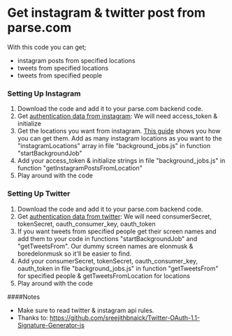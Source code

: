# Get instagram &amp; twitter post from parse.com

With this code you can get;
- instagram posts from specified locations
- tweets from specified locations
- tweets from specified people

### Setting Up Instagram

1. Download the code and add it to your parse.com backend code. 
2. Get [authentication data from instagram](https://instagram.com/developer/authentication/): We will need access_token &  initialize
3. Get the locations you want from instagram. [This guide](https://instagram.com/developer/endpoints/locations/) shows you how you can get them. Add as many instagram locations as you want to the "instagramLocations" array in file "background_jobs.js" in function "startBackgroundJob"
5. Add your access_token & initialize strings in file "background_jobs.js" in function "getInstagramPostsFromLocation"
6. Play around with the code

### Setting Up Twitter

1. Download the code and add it to your parse.com backend code. 
3. Get [authentication data from twitter](https://dev.twitter.com/oauth): We will need consumerSecret, tokenSecret, oauth_consumer_key, oauth_token
4. If you want tweets from specified people get their screen names and add them to your code in functions "startBackgroundJob" and "getTweetsFrom". Our dummy screen names are elonmusk & boredelonmusk so it'll be easier to find.
5. Add your consumerSecret, tokenSecret, oauth_consumer_key, oauth_token in file "background_jobs.js" in function "getTweetsFrom" for specified people & getTweetsFromLocation for locations
6. Play around with the code

####Notes

- Make sure to read twitter & instagram api rules.
- Thanks to: https://github.com/sreejithbnaick/Twitter-OAuth-1.1-Signature-Generator-js

